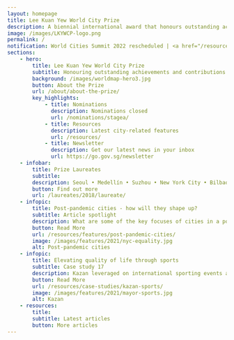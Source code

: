 ```yaml
---
layout: homepage
title: Lee Kuan Yew World City Prize
description: A biennial international award that honours outstanding achievements and contributions to the creation of liveable, vibrant and sustainable urban communities around the world
image: /images/LKYWCP-logo.png
permalink: /
notification: World Cities Summit 2022 rescheduled | <a href="/resources/news/covid19-advisory/">More info</a>
sections:
    - hero:
        title: Lee Kuan Yew World City Prize
        subtitle: Honouring outstanding achievements and contributions to the creation of liveable, vibrant and sustainable urban communities around the world
        background: /images/worldmap-hero3.jpg
        button: About the Prize
        url: /about/about-the-prize/
        key_highlights:
            - title: Nominations
              description: Nominations closed
              url: /nominations/stagea/
            - title: Resources 
              description: Latest city-related features
              url: /resources/
            - title: Newsletter
              description: Get our latest news in your inbox
              url: https://go.gov.sg/newsletter
    - infobar:    
        title: Prize Laureates
        subtitle: 
        description: Seoul • Medellín • Suzhou • New York City • Bilbao
        button: Find out more    
        url: /laureates/2018/laureate/
    - infopic:
        title: Post-pandemic cities - how will they shape up?
        subtitle: Article spotlight
        description: What are some of the key focuses of cities in a post-pandemic world? We look at how cities Seoul, Medellín and New York City build greener, fairer and more resilient economies and societies as they take the long view in their recovery.
        button: Read More
        url: /resources/features/post-pandemic-cities/
        image: /images/features/2021/nyc-equality.jpg
        alt: Post-pandemic cities
    - infopic:
        title: Elevating quality of life through sports
        subtitle: Case study 17
        description: Kazan leveraged on international sporting events and broad-based infrastructural upgrades with a focus on health, nutrition, and greenery to quickly improve the health of its people, elevate its quality of life and become the sports capital of Russia.
        button: Read More
        url: /resources/case-studies/kazan-sports/
        image: /images/features/2021/mayor-sports.jpg
        alt: Kazan
    - resources:
        title: 
        subtitle: Latest articles
        button: More articles
---
```

